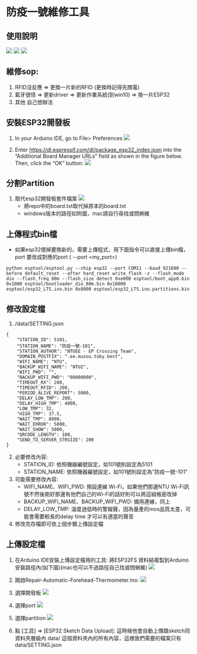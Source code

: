 # 防疫一號維修工具
## 使用說明
![](https://i.imgur.com/FAMcAuT.png)
![](https://i.imgur.com/xifVrne.png)
![](https://i.imgur.com/fxeBmYc.png)

## 維修sop:
1. RFID沒反應 => 更換一片新的RFID (更換時記得先關電)
2. 藍牙很怪 => 更新driver => 更新作業系統(到win10) => 換一片ESP32
3. 其他 自己想辦法

## 安裝ESP32開發板
1. In your Arduino IDE, go to File> Preferences
![](https://i.imgur.com/0RB9REw.png)

2. Enter https://dl.espressif.com/dl/package_esp32_index.json into the “Additional Board Manager URLs” field as shown in the figure below. Then, click the “OK” button:
![](https://i.imgur.com/mgxrflA.png)

## 分割Partition
1. 取代esp32開發板套件檔案
![](https://i.imgur.com/ixNyHGg.png)
    - 將repo中的board.txt取代掉原本的board.txt
    - windows版本的路徑如附圖，mac請自行尋找或問蜊維

## 上傳程式bin檔
- 如果esp32壞掉要換新的，需要上傳程式，用下面指令可以直接上傳bin檔，port 要改成對應的port ( --port <my_port>)

```python=
python esptool/esptool.py --chip esp32 --port COM11 --baud 921600 --before default_reset --after hard_reset write_flash -z --flash_mode dio --flash_freq 80m --flash_size detect 0xe000 esptool/boot_app0.bin 0x1000 esptool/bootloader_dio_80m.bin 0x10000 esptool/esp32_LTS.ino.bin 0x8000 esptool/esp32_LTS.ino.partitions.bin 
```

## 修改設定檔

1. /data/SETTING.json
```json=
{
    "STATION_ID": 5101,
    "STATION_NAME": "防疫一號-101",
    "STATION_AUTHOR": "NTUEE - EP Crossing Team",
    "DOMAIN_POSTFIX": ".ee.musou.toby.best",
    "WIFI_NAME": "NTU",
    "BACKUP_WIFI_NAME": "NTU2",
    "WIFI_PWD": "",
    "BACKUP_WIFI_PWD": "00000000",
    "TIMEOUT_RX": 200,
    "TIMEOUT_RFID": 200,
    "PERIOD_ALIVE_REPORT": 5000,
    "DELAY_LOW_TMP": 200,
    "DELAY_HIGH_TMP": 4000,
    "LOW_TMP": 32,
    "HIGH_TMP": 37.5,
    "WAIT_TMP": 8000,
    "WAIT_ERROR": 5000,
    "WAIT_SHOW": 5000,
    "QRCODE_LENGTH": 100,
    "SEND_TO_SERVER_STRSIZE": 200
}
```
2. 必要修改內容:
    - STATION_ID: 依照機器編號設定，如101號則設定為5101
    - STATION_NAME: 依照機器編號設定，如101號則設定為"防疫一號-101"
3. 可能需要修改內容:
    - WIFI_NAME、WIFI_PWD: 預設連線 Wi-Fi，如果他們那邊NTU Wi-Fi訊號不然後剛好那邊有他們自己的Wi-Fi的話好則可以將這組帳密改掉
    - BACKUP_WIFI_NAME、BACKUP_WIFI_PWD: 備用連線，同上
    - DELAY_LOW_TMP: 溫度過低時的警報聲，因為量產的mos品質太差，可能會需要較長的delay time 才可以有適當的聲音
4. 修改完存檔即可依上個步驟上傳設定檔

## 上傳設定檔
1. 在Arduino IDE安裝上傳設定檔用的工具:
將ESP32FS 資料結複製到Arduino安裝路徑內(如下圖)(mac也可以不過路徑自己找或問蜊維) 
![](https://i.imgur.com/1gH4Qk4.png)

2. 開啟Repair-Automatic-Forehead-Thermometer.ino:
![](https://i.imgur.com/cQkPv8x.png)

3. 選擇開發板
![](https://i.imgur.com/osVtFt0.png)

5. 選擇port
![](https://i.imgur.com/dCIlz9J.png)

7. 選擇partition
![](https://i.imgur.com/p7ia1My.png)

3. 點 [工具] => [ESP32 Sketch Data Upload]:
這時候他會自動上傳跟sketch同資料夾層級內 data/ 這個資料夾內的所有內容，這裡我們需要的檔案只有 data/SETTING.json



